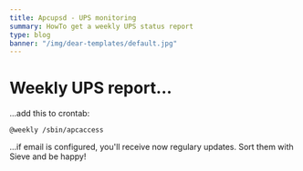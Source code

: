 ```yaml
---
title: Apcupsd - UPS monitoring
summary: HowTo get a weekly UPS status report
type: blog
banner: "/img/dear-templates/default.jpg"
---
```


# Weekly UPS report... #
...add this to crontab:
```
@weekly /sbin/apcaccess
```
...if email is configured, you'll receive now regulary updates. Sort them with Sieve and be happy!
